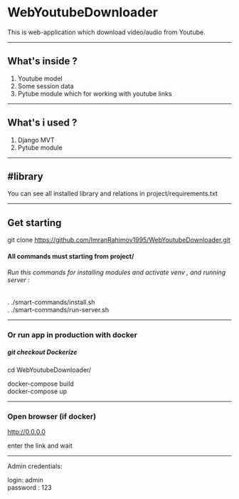 # WebYoutubeDownloader

This is web-application which download video/audio from Youtube.

____________________________________________________________________________
## What's inside ?

1. Youtube model 
2. Some session data
3. Pytube module which for working with youtube links
____________________________________________________________________________
## What's i used ?

1. Django MVT
2. Pytube module
____________________________________________________________________________
## #library
You can see all installed library and relations in project/requirements.txt
____________________________________________________________________________
## Get starting

git clone https://github.com/ImranRahimov1995/WebYoutubeDownloader.git

#### All commands must starting from project/

###### Run this commands for installing modules and activate venv , and running server :

. ./smart-commands/install.sh \
. ./smart-commands/run-server.sh

____________________________________________________________________________
### Or run app in production with docker

##### git checkout Dockerize

cd WebYoutubeDownloader/

docker-compose build \
docker-compose up

____________________________________________________________________________
### Open browser (if docker)

http://0.0.0.0

enter the link and wait
______________
Admin credentials:

login: admin \
password : 123
